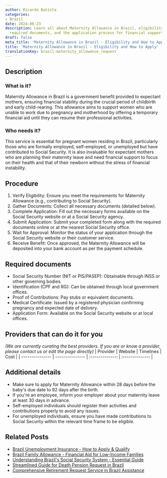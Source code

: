 ```yaml
---
author: Ricardo Batista
categories:
- Brazil
date: 2024-06-23
description: Learn all about Maternity Allowance in Brazil, eligibility criteria,
  required documents, and the application process for financial support during maternity.
draft: false
meta_title: 'Maternity Allowance in Brazil - Eligibility and How to Apply'
title: 'Maternity Allowance in Brazil - Eligibility and How to Apply'
translationKey: brazil-maternity_allowance_request
---
```



## Description
### What is it?
Maternity Allowance in Brazil is a government benefit provided to expectant mothers, ensuring financial stability during the crucial period of childbirth and early child-rearing. This allowance aims to support women who are unable to work due to pregnancy and motherhood by offering a temporary financial aid until they can resume their professional activities.

### Who needs it?
This service is essential for pregnant women residing in Brazil, particularly those who are formally employed, self-employed, or unemployed but have contributed to Social Security. It is also invaluable for expectant mothers who are planning their maternity leave and need financial support to focus on their health and that of their newborn without the stress of financial instability.

## Procedure

1. Verify Eligibility: Ensure you meet the requirements for Maternity Allowance (e.g., contributing to Social Security).
2. Gather Documents: Collect all necessary documents (detailed below).
3. Complete Application: Fill out the necessary forms available on the Social Security website or at a Social Security agency.
4. Submit Application: Submit your completed form along with the required documents online or at the nearest Social Security office.
5. Wait for Approval: Monitor the status of your application through the Social Security website or their customer service.
6. Receive Benefit: Once approved, the Maternity Allowance will be deposited into your bank account as per the payment schedule.


## Required documents

- Social Security Number (NIT or PIS/PASEP): Obtainable through INSS or other governing bodies.
- Identification (CPF and RG): Can be obtained through local government offices.
- Proof of Contributions: Pay stubs or equivalent documents.
- Medical Certificate: Issued by a registered physician confirming pregnancy and expected date of delivery.
- Application Form: Available on the Social Security website or at local offices.


## Providers that can do it for you
_(We are currently curating the best providers. If you are or know a provider, please contact us or edit the page directly)_
| Provider        |     Website     |     Timelines    |       Cost      |
| --------------- | --------------- |  :-------------: | :-------------: |

## Additional details

- Make sure to apply for Maternity Allowance within 28 days before the baby's due date to 92 days after the birth.
- If you're an employee, inform your employer about your maternity leave at least 30 days in advance.
- Self-employed individuals should register their activities and contributions properly to avoid any issues.
- For unemployed individuals, ensure you have made contributions to Social Security within the relevant time frame to be eligible.

## Related Posts

- [Brazil Unemployment Insurance - How to Apply & Qualify](https://tramitit.com/english/guides/brazil/unemployment_insurance/)
- [Brazil Family Allowance - Financial Aid for Low-Income Families](https://tramitit.com/english/guides/brazil/family_allowance_program/)
- [Understanding Brazil's Social Security System - Essential Guide](https://tramitit.com/english/guides/brazil/social_security/)
- [Streamlined Guide for Death Pension Request in Brazil](https://tramitit.com/english/guides/brazil/death_pension_request/)
- [Comprehensive Retirement Request Service in Brazil Assistance](https://tramitit.com/english/guides/brazil/retirement_request/)